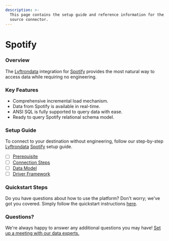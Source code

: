 ```yaml
---
description: >-
  This page contains the setup guide and reference information for the Spotify
  source connector.
---
```


# Spotify

### Overview

The [Lyftrondata](https://www.lyftrondata.com/) integration for [Spotify](https://www.lyftrondata.com/integration/commerce-analytics/spotify/) provides the most natural way to access data while requiring no engineering.

### Key Features

* Comprehensive incremental load mechanism.
* Data from Spotify is available in real-time.
* ANSI SQL is fully supported to query data with ease.
* Ready to query Spotify relational schema model.

### Setup Guide

To connect to your destination without engineering, follow our step-by-step [Lyftrondata](https://www.lyftrondata.com/) [Spotify](https://www.lyftrondata.com/integration/commerce-analytics/spotify/) setup guide.

* [ ] [Prerequisite](prerequisite.md)
* [ ] [Connection Steps](connection-steps.md)
* [ ] [Data Model](data-model/erd.md)
* [ ] [Driver Framework](driver-framework/)

### Quickstart Steps

Do you have questions about how to use the platform? Don't worry; we've got you covered. Simply follow the quickstart instructions [here](broken-reference).

### Questions? <a href="#questions" id="questions"></a>

We're always happy to answer any additional questions you may have! [Set up a meeting with our data experts.](https://www.lyftrondata.com/book-a-meeting/)
